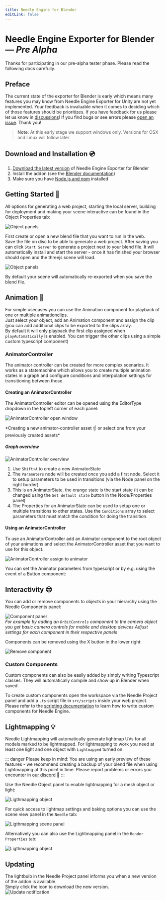 ```yaml
---
title: Needle Engine for Blender
editLink: false
---
```


# Needle Engine Exporter for Blender — *Pre Alpha*

Thanks for participating in our pre-alpha tester phase. Please read the following docs carefully.   

## Preface

The current state of the exporter for Blender is early which means many features you may know from Needle Engine Exporter for Unity are not yet implemented. Your feedback is invaluable when it comes to deciding which of those features should be prioritizes. If you have feedback for us please let us know in [discussions](https://github.com/needle-tools/needle-engine-for-blender-alpha/discussions)! If you find bugs or see errors please [open an issue](https://github.com/needle-tools/needle-engine-for-blender-alpha/issues). Thank you!

> **Note**: At this early stage we support windows only. Versions for OSX and Linux will follow later

## Download and Installation 💿

1) [Download the latest version](https://engine.needle.tools/downloads/blender) of Needle Engine Exporter for Blender
2) Install the addon (see the [Blender documentation](https://docs.blender.org/manual/en/latest/editors/preferences/addons.html#installing-add-ons))
3) Make sure you have [Node.js and npm](https://fwd.needle.tools/needle-engine/docs/prerequisites) installed


## Getting Started 🚩

All options for generating a web project, starting the local server, building for deployment and making your scene interactive can be found in the Object Properties tab: 

 ![Object panels](/blender/object-panels.webp)

First create or open a new blend file that you want to run in the web.  
Save the file on disc to be able to generate a web project. After saving you can click `Start Server` to generate a project next to your blend file. It will automatically install and start the server - once it has finished your browser should open and the threejs scene will load.
 
 ![Object panels](/blender/project-panel.webp)

By default your scene will automatically re-exported when you save the blend file.

## Animation 🏇

For simple usecases you can use the Animation component for playback of one or multiple animationclips.  
Just select your object, add an Animation component and assign the clip (you can add additional clips to be exported to the clips array.  
By default it will only playback the first clip assigned when `playAutomatically` is enabled. You can trigger the other clips using a simple custom typescript component)  
<video-embed limit_height src="/docs/blender/animation.mp4" />   

### AnimatorController
The animator controller can be created for more complex scenarios. It works as a statemachine which allows you to create multiple animation states in a graph and configure conditions and interpolation settings for transitioning between those. 

#### Creating an AnimatorController

The AnimatorController editor can be opened using the EditorType dropdown in the topleft corner of each panel:

![AnimatorController open window](/blender/animatorcontroller-open.webp)

<video-embed limit_height max_height="188px" src="/docs/blender/animatorcontroller-create.mp4" /> 
*Creating a new animator-controller asset ☝ or select one from your previously created assets*  

##### Graph overview  
![AnimatorController overview](/blender/animatorcontroller-overview.webp)
1) Use `Shift+A` to create a new AnimatorState
2) The `Parameters` node will be created once you add a first node. Select it to setup parameters to be used in transitions (via the Node panel on the right border)
3) This is an AnimatorState. the orange state is the start state (it can be changed using the `Set default state` button in the Node/Properties panel)
4) The Properties for an AnimatorState can be used to setup one or multiple transitions to other states. Use the `Conditions` array to select parameters that must match the condition for doing the transition.

#### Using an AnimatorController

To use an AnimatorController add an Animator component to the root object of your animations and select the AnimatorController asset that you want to use for this object.

![AnimatorController assign to animator](/blender/animatorcontroller-assigning.webp)  

You can set the Animator parameters from typescript or by e.g. using the event of a Button component:

## Interactivity 😎

You can add or remove components to objects in your hierarchy using the Needle Components panel:

![Component panel](/blender/components-panel.webp)  
*For example by adding an `OrbitControls` component to the camera object*  
*you get basic camera controls for mobile and desktop devices*
*Adjust settings for each component in their respective panels*

Components can be removed using the X button in the lower right:

![Remove component](/blender/remove-component.webp)

### Custom Components
Custom components can also be easily added by simply writing Typescript classes. They will automatically compile and show up in Blender when saved.  

To create custom components open the workspace via the Needle Project panel and add a `.ts` script file in `src/scripts` inside your web project. Please refer to the [scripting documentation](http://docs.needle.tools/scripting) to learn how to write custom components for Needle Engine.


## Lightmapping 💡

Needle Lightmapping will automatically generate lightmap UVs for all models marked to be lightmapped. For lightmapping to work you need at least one light and one object with `Lightmapped` turned on.

::: danger Please keep in mind:
You are using an early preview of these features - we recommend creating a backup of your blend file when using Lightmapping at this point in time. Please report problems or errors you encounter in [our discord](https://discord.needle.tools) 🙏
::: 

Use the Needle Object panel to enable lightmapping for a mesh object or light: 

![Ligthmapping object](/blender/lightmapping-object.webp)

For quick access to lightmap settings and baking options you can use the scene view panel in the `Needle` tab:

![Ligthmapping scene panel](/blender/lightmapping-scene-panel.webp)
 
Alternatively you can also use the Lightmapping panel in the `Render Properties` tab:   

![Ligthmapping object](/blender/lightmapping-panel.webp)



## Updating

The lightbulb in the Needle Project panel informs you when a new version of the addon is available.  
Simply click the icon to download the new version.    
![Update notification](/blender/updates.webp)